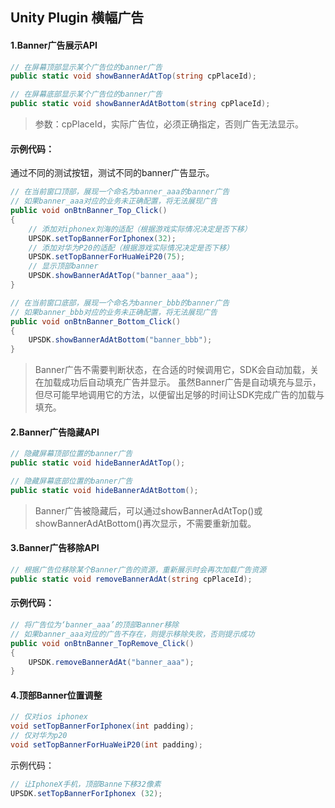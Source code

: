

## Unity Plugin 横幅广告

#### 1.Banner广告展示API

```csharp
// 在屏幕顶部显示某个广告位的banner广告
public static void showBannerAdAtTop(string cpPlaceId);

// 在屏幕底部显示某个广告位的banner广告
public static void showBannerAdAtBottom(string cpPlaceId);
```
> 参数：cpPlaceId，实际广告位，必须正确指定，否则广告无法显示。

#### 示例代码：
通过不同的测试按钮，测试不同的banner广告显示。
```csharp
// 在当前窗口顶部，展现一个命名为banner_aaa的banner广告
// 如果banner_aaa对应的业务未正确配置，将无法展现广告
public void onBtnBanner_Top_Click()
{
    // 添加对iphonex刘海的适配（根据游戏实际情况决定是否下移）
    UPSDK.setTopBannerForIphonex(32);
    // 添加对华为P20的适配（根据游戏实际情况决定是否下移）
    UPSDK.setTopBannerForHuaWeiP20(75);
    // 显示顶部banner
    UPSDK.showBannerAdAtTop("banner_aaa");
}

// 在当前窗口底部，展现一个命名为banner_bbb的banner广告
// 如果banner_bbb对应的业务未正确配置，将无法展现广告
public void onBtnBanner_Bottom_Click()
{
    UPSDK.showBannerAdAtBottom("banner_bbb");
}
```

> Banner广告不需要判断状态，在合适的时候调用它，SDK会自动加载，关在加载成功后自动填充广告并显示。
虽然Banner广告是自动填充与显示，但尽可能早地调用它的方法，以便留出足够的时间让SDK完成广告的加载与填充。


#### 2.Banner广告隐藏API
```csharp
// 隐藏屏幕顶部位置的banner广告
public static void hideBannerAdAtTop();

// 隐藏屏幕底部位置的banner广告
public static void hideBannerAdAtBottom();
```
> Banner广告被隐藏后，可以通过showBannerAdAtTop()或showBannerAdAtBottom()再次显示，不需要重新加载。


#### 3.Banner广告移除API
```csharp
// 根据广告位移除某个Banner广告的资源，重新展示时会再次加载广告资源
public static void removeBannerAdAt(string cpPlaceId);
```

#### 示例代码：

```csharp
// 将广告位为‘banner_aaa’的顶部Banner移除
// 如果banner_aaa对应的广告不存在，则提示移除失败，否则提示成功
public void onBtnBanner_TopRemove_Click()
{
    UPSDK.removeBannerAdAt("banner_aaa");
}

```
#### 4.顶部Banner位置调整

```csharp
// 仅对ios iphonex
void setTopBannerForIphonex(int padding);
// 仅对华为p20
void setTopBannerForHuaWeiP20(int padding);
```
示例代码：
```csharp
// 让IphoneX手机，顶部Banne下移32像素
UPSDK.setTopBannerForIphonex (32);
```